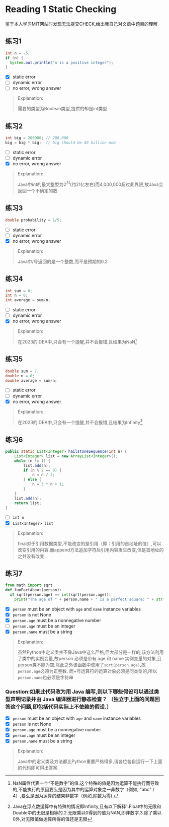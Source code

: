 # Reading 1 Static Checking

鉴于本人学习MIT网站时发现无法提交CHECK,给出我自己对文章中题目的理解

## 练习1
```java
int n = -5;
if (n) {
  System.out.println("n is a positive integer");
}
```
- [x] static error
- [ ] dynamic error
- [ ] no error, wrong answer

> Explanation:
> 
> 需要的类型为Boolean类型,提供的却是int类型

## 练习2
```java
int big = 200000; // 200,000
big = big * big;  // big should be 40 billion now
```
- [ ] static error
- [ ] dynamic error
- [x] no error, wrong answer

>Explanation:
>
>Java中int的最大整型为$2^{31}$(约21亿左右)而4,000,000超过此界限,故Java会返回一个不确定的数

## 练习3

```java
double probability = 1/5;
```
- [ ] static error
- [ ] dynamic error
- [x] no error, wrong answer
>Explanation:
>
>Java中/号返回的是一个整数,而不是预期的0.2

## 练习4
```java
int sum = 0;
int n = 0;
int average = sum/n;
```
- [ ] static error
- [ ] dynamic error
- [x] no error, wrong answer
>Explanation:
>
>在2023的IDEA中,只会有一个提醒,并不会报错,且结果为NaN[^1]

[^1]:NaN属性代表一个“不是数字”的值.这个特殊的值是因为运算不能执行而导致的,不能执行的原因要么是因为其中的运算对象之一非数字（例如, "abc" / 4）,要么是因为运算的结果非数字（例如,除数为零).

## 练习5
```java
double sum = 7;
double n = 0;
double average = sum/n;
```
- [ ] static error
- [ ] dynamic error
- [x] no error, wrong answer
>Explanation:
>
>在2023的IDEA中,只会有一个提醒,并不会报错,且结果为Infinity[^2]

[^2]:Java在浮点数运算中有特殊的情况即Infinity,且有以下解释1.Float中的无限和Double中的无限是相等的.2.无限乘以0得到的值为NAN,即非数字.3.除了乘以0外,对无限值做运算所得的值还是无限

## 练习6
```java
public static List<Integer> hailstoneSequence(int n) {
    List<Integer> list = new ArrayList<Integer>();
    while (n != 1) {
        list.add(n);
        if (n % 2 == 0) {
            n = n / 2;
        } else {
            n = 3 * n + 1;
        }
    }
    list.add(n);
    return list;
}
```
- [ ] `int n`
- [x] `List<Integer> list`
>Explanation:
>
>final对于引用数据类型,不能改变的是引用（即：引用的首地址的值）,可以改变引用的内容.而append方法追加字符后引用内容发生改变,但是首地址的之并没有改变

## 练习7
```python
from math import sqrt
def funFactAbout(person):
  if sqrt(person.age) == int(sqrt(person.age)):
    print("The age of " + person.name + " is a perfect square: " + str(person.age))
```
- [x] `person` must be an object with `age` and `name` instance variables
- [x] `person` is not None
- [x] `person.age` must be a nonnegative number
- [ ] `person.age` must be an integer
- [x] `person.name` must be a string
  
>Explanation:
>
>虽然Python中定义类并不像Java中这么严格,但大部分是一样的,该方法利用了类中的实例变量,故person 必须是带有 age 和 name 实例变量的对象,且person类不能为空,除此之外该函数中使用了`sqrt(person.age)`,故`person.age`必须为正整数.
而$+$号运算符的运算对象必须是同类型的,所以`person.name`也必须是字符串

### Question:如果此代码改为用 Java 编写,则以下哪些假设可以通过类型声明记录并由 Java 编译器进行静态检查？ （独立于上面的问题回答这个问题,即包括代码实际上不依赖的假设.）
- [x] `person` must be an object with `age` and `name` instance variables
- [x] `person` is not None
- [x] `person.age` must be a nonnegative number
- [x] `person.age` must be an integer
- [x] `person.name` must be a string
  
>Explanation:
>
>Java中的定义类及方法都比Python重要严格得多,请各位各自运行一下上面的代码即可得出答案.






